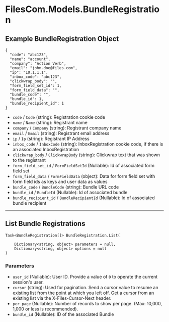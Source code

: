# FilesCom.Models.BundleRegistration

## Example BundleRegistration Object

```
{
  "code": "abc123",
  "name": "account",
  "company": "Action Verb",
  "email": "john.doe@files.com",
  "ip": "10.1.1.1",
  "inbox_code": "abc123",
  "clickwrap_body": "",
  "form_field_set_id": 1,
  "form_field_data": "",
  "bundle_code": "",
  "bundle_id": 1,
  "bundle_recipient_id": 1
}
```

* `code` / `Code`  (string): Registration cookie code
* `name` / `Name`  (string): Registrant name
* `company` / `Company`  (string): Registrant company name
* `email` / `Email`  (string): Registrant email address
* `ip` / `Ip`  (string): Registrant IP Address
* `inbox_code` / `InboxCode`  (string): InboxRegistration cookie code, if there is an associated InboxRegistration
* `clickwrap_body` / `ClickwrapBody`  (string): Clickwrap text that was shown to the registrant
* `form_field_set_id` / `FormFieldSetId`  (Nullable<Int64>): Id of associated form field set
* `form_field_data` / `FormFieldData`  (object): Data for form field set with form field ids as keys and user data as values
* `bundle_code` / `BundleCode`  (string): Bundle URL code
* `bundle_id` / `BundleId`  (Nullable<Int64>): Id of associated bundle
* `bundle_recipient_id` / `BundleRecipientId`  (Nullable<Int64>): Id of associated bundle recipient


---

## List Bundle Registrations

```
Task<BundleRegistration[]> BundleRegistration.List(
    
    Dictionary<string, object> parameters = null,
    Dictionary<string, object> options = null
)
```

### Parameters

* `user_id` (Nullable<Int64>): User ID.  Provide a value of `0` to operate the current session's user.
* `cursor` (string): Used for pagination.  Send a cursor value to resume an existing list from the point at which you left off.  Get a cursor from an existing list via the X-Files-Cursor-Next header.
* `per_page` (Nullable<Int64>): Number of records to show per page.  (Max: 10,000, 1,000 or less is recommended).
* `bundle_id` (Nullable<Int64>): ID of the associated Bundle
